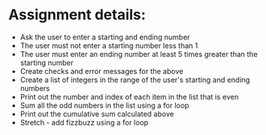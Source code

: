 # Assignment details:
* Ask the user to enter a starting and ending number
* The user must not enter a starting number less than 1
* The user must enter an ending number at least 5 times greater than the starting number
* Create checks and error messages for the above
* Create a list of integers in the range of the user's starting and ending numbers
* Print out the number and index of each item in the list that is even
* Sum all the odd numbers in the list using a for loop
* Print out the cumulative sum calculated above
* Stretch - add fizzbuzz using a for loop